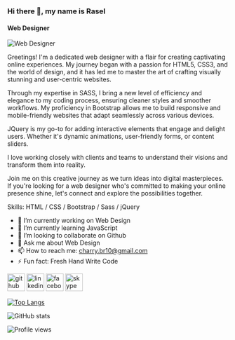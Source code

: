 ### Hi there 👋, my name is Rasel
#### Web Designer
![Web Designer](https://scontent.fdac15-1.fna.fbcdn.net/v/t39.30808-6/358715134_113414108475579_4626616686757875107_n.png?stp=dst-png_p960x960&_nc_cat=108&ccb=1-7&_nc_sid=300f58&_nc_eui2=AeGY7eDywuOP_1gT5tCyF6_dgk25UDeVQi6CTblQN5VCLl7bGnVaMmClVjt4rbhGYy9cyZkPYa1V4N1u3ysYmGIb&_nc_ohc=N7tiSL64LHwAX_OLAvJ&_nc_ht=scontent.fdac15-1.fna&oh=00_AfCtavdPipYoD53kBIsrWyc_ltvXPbghRUfo15dtqn66HA&oe=64DB9F28)

Greetings! I'm a dedicated web designer with a flair for creating captivating online experiences. My journey began with a passion for HTML5, CSS3, and the world of design, and it has led me to master the art of crafting visually stunning and user-centric websites.

Through my expertise in SASS, I bring a new level of efficiency and elegance to my coding process, ensuring cleaner styles and smoother workflows. My proficiency in Bootstrap allows me to build responsive and mobile-friendly websites that adapt seamlessly across various devices.

JQuery is my go-to for adding interactive elements that engage and delight users. Whether it's dynamic animations, user-friendly forms, or content sliders.

 I love working closely with clients and teams to understand their visions and transform them into reality.

Join me on this creative journey as we turn ideas into digital masterpieces. If you're looking for a web designer who's committed to making your online presence shine, let's connect and explore the possibilities together. 

Skills: HTML / CSS / Bootstrap / Sass / jQuery  

- 🔭 I’m currently working on Web Design 
- 🌱 I’m currently learning JavaScript 
- 👯 I’m looking to collaborate on Github 
- 💬 Ask me about Web Design 
- 📫 How to reach me: charry.br10@gmail.com 
- ⚡ Fun fact: Fresh Hand Write Code 


[<img src='https://cdn.jsdelivr.net/npm/simple-icons@3.0.1/icons/github.svg' alt='github' height='40'>](https://github.com/https://github.com/raselranaearshad)  [<img src='https://cdn.jsdelivr.net/npm/simple-icons@3.0.1/icons/linkedin.svg' alt='linkedin' height='40'>](https://www.linkedin.com/in/https://www.linkedin.com/in/rasel-rana-earshad-365728287//)  [<img src='https://cdn.jsdelivr.net/npm/simple-icons@3.0.1/icons/facebook.svg' alt='facebook' height='40'>](https://www.facebook.com/https://www.facebook.com/raselranaearshad)  [<img src='https://cdn.jsdelivr.net/npm/simple-icons@3.0.1/icons/skype.svg' alt='skype' height='40'>](https://join.skype.com/invite/yHF2QagCxEnn)  

[![Top Langs](https://github-readme-stats.vercel.app/api/top-langs/?username=https://github.com/raselranaearshad)](https://github.com/anuraghazra/github-readme-stats)

![GitHub stats](https://github-readme-stats.vercel.app/api?username=https://github.com/raselranaearshad&show_icons=true)  

![Profile views](https://gpvc.arturio.dev/https://github.com/raselranaearshad)  
